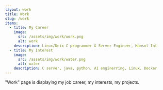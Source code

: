 ```yaml
---
layout: work
title: Work
slug: /work
items:
  - title: My Career
    image:
      src: /assets/img/work/work.png
      alt: work
    description: Linux/Unix C programmer & Server Engineer, Hansol Inticube
  - title: My Interest
    image:
      src: /assets/img/work/water.png
      alt: water
    description: C server, java, python, AI enginerring, Linux, Docker, Android, ios, mac.. 
---
```


"Work" page is displaying my job career, my interests, my projects.
<br />
<br />
